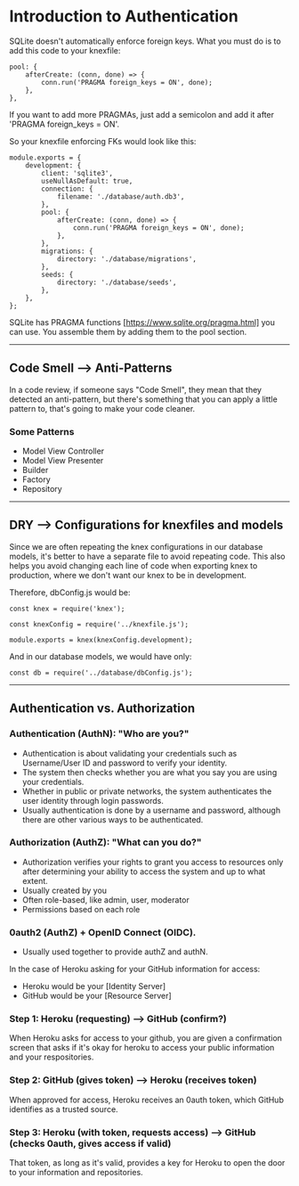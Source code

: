 # Introduction to Authentication

SQLite doesn't automatically enforce foreign keys. What you must do is to add this code to your knexfile:

    pool: {
        afterCreate: (conn, done) => {
            conn.run('PRAGMA foreign_keys = ON', done);
        },
    },

If you want to add more PRAGMAs, just add a semicolon and add it after 'PRAGMA foreign_keys = ON'.

So your knexfile enforcing FKs would look like this:

    module.exports = {
        development: {
            client: 'sqlite3',
            useNullAsDefault: true,
            connection: {
                filename: './database/auth.db3',
            },
            pool: {
                afterCreate: (conn, done) => {
                    conn.run('PRAGMA foreign_keys = ON', done);
                },
            },
            migrations: {
                directory: './database/migrations',
            },
            seeds: {
                directory: './database/seeds',
            },
        },
    };

SQLite has PRAGMA functions [https://www.sqlite.org/pragma.html] you can use. You assemble them by adding them to the pool section.

-------------------------------------------------------------------------

## Code Smell --> Anti-Patterns

In a code review, if someone says "Code Smell", they mean that they detected an anti-pattern, but there's something that you can apply a little pattern to, that's going to make your code cleaner. 

### Some Patterns
- Model View Controller
- Model View Presenter
- Builder
- Factory
- Repository

-------------------------------------------------------------------------

## DRY --> Configurations for knexfiles and models

Since we are often repeating the knex configurations in our database models, it's better to have a separate file to avoid repeating code. This also helps you avoid changing each line of code when exporting knex to production, where we don't want our knex to be in development.

Therefore, dbConfig.js would be:

    const knex = require('knex');

    const knexConfig = require('../knexfile.js');

    module.exports = knex(knexConfig.development);

And in our database models, we would have only:

    const db = require('../database/dbConfig.js');

-------------------------------------------------------------------------

## Authentication vs. Authorization

### Authentication (AuthN): "Who are you?"
- Authentication is about validating your credentials such as Username/User ID and password to verify your identity. 
- The system then checks whether you are what you say you are using your credentials. 
- Whether in public or private networks, the system authenticates the user identity through login passwords.
- Usually authentication is done by a username and password, although there are other various ways to be authenticated.

### Authorization (AuthZ): "What can you do?"
- Authorization verifies your rights to grant you access to resources only after determining your ability to access the system and up to what extent.
- Usually created by you
- Often role-based, like admin, user, moderator
- Permissions based on each role


### 0auth2 (AuthZ) + OpenID Connect (OIDC).
- Usually used together to provide authZ and authN.

In the case of Heroku asking for your GitHub information for access:

- Heroku would be your [Identity Server]
- GitHub would be your [Resource Server]

### Step 1: Heroku (requesting) --> GitHub (confirm?)

When Heroku asks for access to your github, you are given a confirmation screen that asks if it's okay for heroku to access your public information and your respositories. 

### Step 2: GitHub (gives token) --> Heroku (receives token)

When approved for access, Heroku receives an 0auth token, which GitHub identifies as a trusted source. 

### Step 3: Heroku (with token, requests access) --> GitHub (checks 0auth, gives access if valid)

That token, as long as it's valid, provides a key for Heroku to open the door to your information and repositories. 


